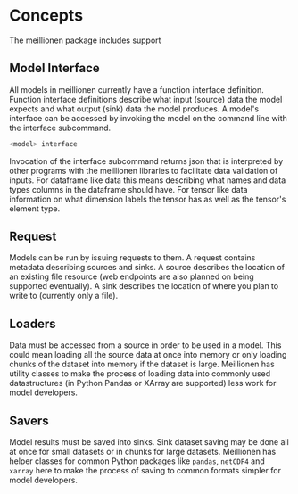 Concepts
========

The meillionen package includes support

Model Interface
---------------

All models in meillionen currently have a function interface definition. Function interface definitions describe what input (source) data the model expects and what output (sink) data the model produces. A model's interface can be accessed by invoking the model on the command line with the interface subcommand.

```bash
<model> interface
```

Invocation of the interface subcommand returns json that is interpreted by other programs with the meillionen libraries to facilitate data validation of inputs. For dataframe like data this means describing what names and data types columns in the dataframe should have. For tensor like data information on what dimension labels the tensor has as well as the tensor's element type.

Request
-------

Models can be run by issuing requests to them. A request contains metadata describing sources and sinks. A source describes the location of an existing file resource (web endpoints are also planned on being supported eventually). A sink describes the location of where you plan to write to (currently only a file).

Loaders
-------

Data must be accessed from a source in order to be used in a model. This could mean loading all the source data at once into memory or only loading chunks of the dataset into memory if the dataset is large. Meillionen has utility classes to make the process of loading data into commonly used datastructures (in Python Pandas or XArray are supported) less work for model developers.

Savers
------

Model results must be saved into sinks. Sink dataset saving may be done all at once for small datasets or in chunks for large datasets. Meillionen has helper classes for common Python packages like `pandas`, `netCDF4` and `xarray` here to make the process of saving to common formats simpler for model developers.